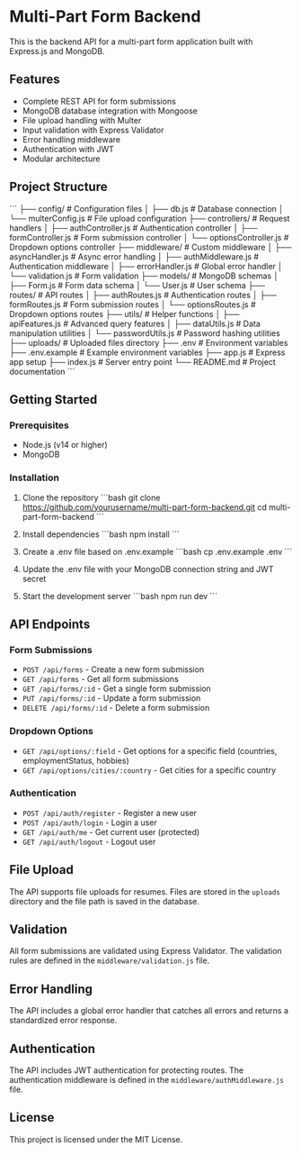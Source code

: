 # Multi-Part Form Backend

This is the backend API for a multi-part form application built with Express.js and MongoDB.

## Features

- Complete REST API for form submissions
- MongoDB database integration with Mongoose
- File upload handling with Multer
- Input validation with Express Validator
- Error handling middleware
- Authentication with JWT
- Modular architecture

## Project Structure

\`\`\`
├── config/             # Configuration files
│   ├── db.js           # Database connection
│   └── multerConfig.js # File upload configuration
├── controllers/        # Request handlers
│   ├── authController.js    # Authentication controller
│   ├── formController.js    # Form submission controller
│   └── optionsController.js # Dropdown options controller
├── middleware/         # Custom middleware
│   ├── asyncHandler.js      # Async error handling
│   ├── authMiddleware.js    # Authentication middleware
│   ├── errorHandler.js      # Global error handler
│   └── validation.js        # Form validation
├── models/             # MongoDB schemas
│   ├── Form.js         # Form data schema
│   └── User.js         # User schema
├── routes/             # API routes
│   ├── authRoutes.js   # Authentication routes
│   ├── formRoutes.js   # Form submission routes
│   └── optionsRoutes.js # Dropdown options routes
├── utils/              # Helper functions
│   ├── apiFeatures.js  # Advanced query features
│   ├── dataUtils.js    # Data manipulation utilities
│   └── passwordUtils.js # Password hashing utilities
├── uploads/            # Uploaded files directory
├── .env                # Environment variables
├── .env.example        # Example environment variables
├── app.js              # Express app setup
├── index.js            # Server entry point
└── README.md           # Project documentation
\`\`\`

## Getting Started

### Prerequisites

- Node.js (v14 or higher)
- MongoDB

### Installation

1. Clone the repository
\`\`\`bash
git clone https://github.com/yourusername/multi-part-form-backend.git
cd multi-part-form-backend
\`\`\`

2. Install dependencies
\`\`\`bash
npm install
\`\`\`

3. Create a .env file based on .env.example
\`\`\`bash
cp .env.example .env
\`\`\`

4. Update the .env file with your MongoDB connection string and JWT secret

5. Start the development server
\`\`\`bash
npm run dev
\`\`\`

## API Endpoints

### Form Submissions

- `POST /api/forms` - Create a new form submission
- `GET /api/forms` - Get all form submissions
- `GET /api/forms/:id` - Get a single form submission
- `PUT /api/forms/:id` - Update a form submission
- `DELETE /api/forms/:id` - Delete a form submission

### Dropdown Options

- `GET /api/options/:field` - Get options for a specific field (countries, employmentStatus, hobbies)
- `GET /api/options/cities/:country` - Get cities for a specific country

### Authentication

- `POST /api/auth/register` - Register a new user
- `POST /api/auth/login` - Login a user
- `GET /api/auth/me` - Get current user (protected)
- `GET /api/auth/logout` - Logout user

## File Upload

The API supports file uploads for resumes. Files are stored in the `uploads` directory and the file path is saved in the database.

## Validation

All form submissions are validated using Express Validator. The validation rules are defined in the `middleware/validation.js` file.

## Error Handling

The API includes a global error handler that catches all errors and returns a standardized error response.

## Authentication

The API includes JWT authentication for protecting routes. The authentication middleware is defined in the `middleware/authMiddleware.js` file.

## License

This project is licensed under the MIT License.

